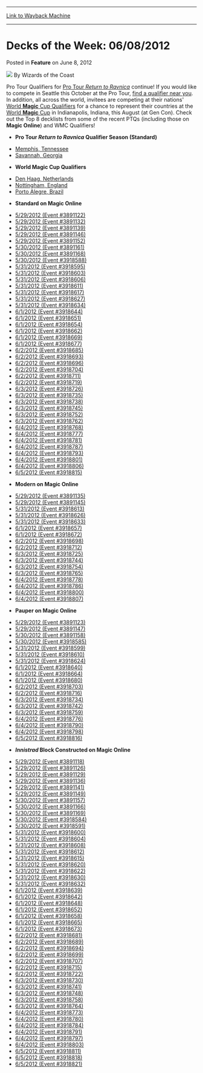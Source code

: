
---
[Link to Wayback Machine](https://web.archive.org/web/20220811220224/https://magic.wizards.com/en/articles/archive/feature/decks-week-06082012-2012-06-08)

[_metadata_:author]:- "Wizards of the Coast"
[_metadata_:description]:- "Pro Tour Qualifiers for Pro Tour Return to Ravnica continue! If you would like to compete in Seattle this October at the Pro Tour, find a qualifier near you. In addition, all across the world, invitees are competing at their nations' World Magic Cup Qualifiers for a chance to represent their countries at the World Magic Cup in Indianapolis, Indiana, this August (at Gen Con)."
[_metadata_:generator]:- "Drupal 7 (http://drupal.org)"
[_metadata_:publish_date]:- "2012-06-08"
[_metadata_:title]:- "Decks of the Week: 06/08/2012"
[_metadata_:wayback_capture_timestamp]:- "2022-08-11 22:02:24+00:00"
[_metadata_:wayback_raw_url]:- "https://web.archive.org/web/20220811220224id_/https://magic.wizards.com/en/articles/archive/feature/decks-week-06082012-2012-06-08"
[_metadata_:wayback_url]:- "https://magic.wizards.com/en/articles/archive/feature/decks-week-06082012-2012-06-08"
---


Decks of the Week: 06/08/2012
=============================



 Posted in **Feature**
 on June 8, 2012 






![](https://media.magic.wizards.com/styles/auth_small/public/images/person/wizards_author.jpg)
By Wizards of the Coast











Pro Tour Qualifiers for [Pro Tour *Return to Ravnica*](/en/articles/archive/qualifiers-pro-tour-return-ravnica-seattle-2012-03-15) continue! If you would like to compete in Seattle this October at the Pro Tour, [find a qualifier near you](http://locator.wizards.com/). In addition, all across the world, invitees are competing at their nations' [World **Magic** Cup Qualifiers](http://www.wizards.com/magic/magazine/article.aspx?x=mtg/event/worldmagiccup/qualifiers) for a chance to represent their countries at the [World **Magic** Cup](http://www.wizards.com/Magic/TCG/Events.aspx?x=mtg/event/worldmagiccup) in Indianapolis, Indiana, this August (at Gen Con). Check out the Top 8 decklists from some of the recent PTQs (including those on **Magic Online**) and WMC Qualifiers! 


* **Pro Tour *Return to Ravnica* Qualifier Season (Standard)**
+ [Memphis, Tennessee](/en/articles/archive/event-coverage/pro-tour-return-ravnica-qualifier-season-top-8-standard-decklists-17)
+ [Savannah, Georgia](/en/articles/archive/event-coverage/pro-tour-return-ravnica-qualifier-season-top-8-standard-decklists-20)
* **World Magic Cup Qualifiers**
+ [Den Haag, Netherlands](/en/articles/archive/event-coverage/2012-world-magic-cup-qualifier-top-8-standard-decklists-2012-06-07)
+ [Nottingham, England](/en/articles/archive/event-coverage/2012-world-magic-cup-qualifier-top-8-standard-decklists-2012-06-07-1)
+ [Porto Alegre, Brazil](/en/articles/archive/event-coverage/2012-world-magic-cup-qualifier-top-8-standard-decklists-2012-06-07-0)
* **Standard on Magic Online**
+ [5/29/2012 (Event #3891122)](http://archive.wizards.com/Magic/Digital/MagicOnlineTourn.aspx?x=mtg/digital/magiconline/tourn/3891122)
+ [5/29/2012 (Event #3891132)](http://archive.wizards.com/Magic/Digital/MagicOnlineTourn.aspx?x=mtg/digital/magiconline/tourn/3891132)
+ [5/29/2012 (Event #3891139)](http://archive.wizards.com/Magic/Digital/MagicOnlineTourn.aspx?x=mtg/digital/magiconline/tourn/3891139)
+ [5/29/2012 (Event #3891146)](http://archive.wizards.com/Magic/Digital/MagicOnlineTourn.aspx?x=mtg/digital/magiconline/tourn/3891146)
+ [5/29/2012 (Event #3891152)](http://archive.wizards.com/Magic/Digital/MagicOnlineTourn.aspx?x=mtg/digital/magiconline/tourn/3891152)
+ [5/30/2012 (Event #3891161)](http://archive.wizards.com/Magic/Digital/MagicOnlineTourn.aspx?x=mtg/digital/magiconline/tourn/3891161)
+ [5/30/2012 (Event #3891168)](http://archive.wizards.com/Magic/Digital/MagicOnlineTourn.aspx?x=mtg/digital/magiconline/tourn/3891168)
+ [5/30/2012 (Event #3918588)](http://archive.wizards.com/Magic/Digital/MagicOnlineTourn.aspx?x=mtg/digital/magiconline/tourn/3918588)
+ [5/31/2012 (Event #3918595)](http://archive.wizards.com/Magic/Digital/MagicOnlineTourn.aspx?x=mtg/digital/magiconline/tourn/3918595)
+ [5/31/2012 (Event #3918603)](http://archive.wizards.com/Magic/Digital/MagicOnlineTourn.aspx?x=mtg/digital/magiconline/tourn/3918603)
+ [5/31/2012 (Event #3918606)](http://archive.wizards.com/Magic/Digital/MagicOnlineTourn.aspx?x=mtg/digital/magiconline/tourn/3918606)
+ [5/31/2012 (Event #3918611)](http://archive.wizards.com/Magic/Digital/MagicOnlineTourn.aspx?x=mtg/digital/magiconline/tourn/3918611)
+ [5/31/2012 (Event #3918617)](http://archive.wizards.com/Magic/Digital/MagicOnlineTourn.aspx?x=mtg/digital/magiconline/tourn/3918617)
+ [5/31/2012 (Event #3918627)](http://archive.wizards.com/Magic/Digital/MagicOnlineTourn.aspx?x=mtg/digital/magiconline/tourn/3918627)
+ [5/31/2012 (Event #3918634)](http://archive.wizards.com/Magic/Digital/MagicOnlineTourn.aspx?x=mtg/digital/magiconline/tourn/3918634)
+ [6/1/2012 (Event #3918644)](http://archive.wizards.com/Magic/Digital/MagicOnlineTourn.aspx?x=mtg/digital/magiconline/tourn/3918644)
+ [6/1/2012 (Event #3918651)](http://archive.wizards.com/Magic/Digital/MagicOnlineTourn.aspx?x=mtg/digital/magiconline/tourn/3918651)
+ [6/1/2012 (Event #3918654)](http://archive.wizards.com/Magic/Digital/MagicOnlineTourn.aspx?x=mtg/digital/magiconline/tourn/3918654)
+ [6/1/2012 (Event #3918662)](http://archive.wizards.com/Magic/Digital/MagicOnlineTourn.aspx?x=mtg/digital/magiconline/tourn/3918662)
+ [6/1/2012 (Event #3918669)](http://archive.wizards.com/Magic/Digital/MagicOnlineTourn.aspx?x=mtg/digital/magiconline/tourn/3918669)
+ [6/1/2012 (Event #3918677)](http://archive.wizards.com/Magic/Digital/MagicOnlineTourn.aspx?x=mtg/digital/magiconline/tourn/3918677)
+ [6/2/2012 (Event #3918685)](http://archive.wizards.com/Magic/Digital/MagicOnlineTourn.aspx?x=mtg/digital/magiconline/tourn/3918685)
+ [6/2/2012 (Event #3918693)](http://archive.wizards.com/Magic/Digital/MagicOnlineTourn.aspx?x=mtg/digital/magiconline/tourn/3918693)
+ [6/2/2012 (Event #3918696)](http://archive.wizards.com/Magic/Digital/MagicOnlineTourn.aspx?x=mtg/digital/magiconline/tourn/3918696)
+ [6/2/2012 (Event #3918704)](http://archive.wizards.com/Magic/Digital/MagicOnlineTourn.aspx?x=mtg/digital/magiconline/tourn/3918704)
+ [6/2/2012 (Event #3918711)](http://archive.wizards.com/Magic/Digital/MagicOnlineTourn.aspx?x=mtg/digital/magiconline/tourn/3918711)
+ [6/2/2012 (Event #3918719)](http://archive.wizards.com/Magic/Digital/MagicOnlineTourn.aspx?x=mtg/digital/magiconline/tourn/3918719)
+ [6/3/2012 (Event #3918726)](http://archive.wizards.com/Magic/Digital/MagicOnlineTourn.aspx?x=mtg/digital/magiconline/tourn/3918726)
+ [6/3/2012 (Event #3918735)](http://archive.wizards.com/Magic/Digital/MagicOnlineTourn.aspx?x=mtg/digital/magiconline/tourn/3918735)
+ [6/3/2012 (Event #3918738)](http://archive.wizards.com/Magic/Digital/MagicOnlineTourn.aspx?x=mtg/digital/magiconline/tourn/3918738)
+ [6/3/2012 (Event #3918745)](http://archive.wizards.com/Magic/Digital/MagicOnlineTourn.aspx?x=mtg/digital/magiconline/tourn/3918745)
+ [6/3/2012 (Event #3918752)](http://archive.wizards.com/Magic/Digital/MagicOnlineTourn.aspx?x=mtg/digital/magiconline/tourn/3918752)
+ [6/3/2012 (Event #3918762)](http://archive.wizards.com/Magic/Digital/MagicOnlineTourn.aspx?x=mtg/digital/magiconline/tourn/3918762)
+ [6/4/2012 (Event #3918768)](http://archive.wizards.com/Magic/Digital/MagicOnlineTourn.aspx?x=mtg/digital/magiconline/tourn/3918768)
+ [6/4/2012 (Event #3918777)](http://archive.wizards.com/Magic/Digital/MagicOnlineTourn.aspx?x=mtg/digital/magiconline/tourn/3918777)
+ [6/4/2012 (Event #3918781)](http://archive.wizards.com/Magic/Digital/MagicOnlineTourn.aspx?x=mtg/digital/magiconline/tourn/3918781)
+ [6/4/2012 (Event #3918787)](http://archive.wizards.com/Magic/Digital/MagicOnlineTourn.aspx?x=mtg/digital/magiconline/tourn/3918787)
+ [6/4/2012 (Event #3918793)](http://archive.wizards.com/Magic/Digital/MagicOnlineTourn.aspx?x=mtg/digital/magiconline/tourn/3918793)
+ [6/4/2012 (Event #3918801)](http://archive.wizards.com/Magic/Digital/MagicOnlineTourn.aspx?x=mtg/digital/magiconline/tourn/3918801)
+ [6/4/2012 (Event #3918806)](http://archive.wizards.com/Magic/Digital/MagicOnlineTourn.aspx?x=mtg/digital/magiconline/tourn/3918806)
+ [6/5/2012 (Event #3918815)](http://archive.wizards.com/Magic/Digital/MagicOnlineTourn.aspx?x=mtg/digital/magiconline/tourn/3918815)
* **Modern on Magic Online**
+ [5/29/2012 (Event #3891135)](http://archive.wizards.com/Magic/Digital/MagicOnlineTourn.aspx?x=mtg/digital/magiconline/tourn/3891135)
+ [5/29/2012 (Event #3891145)](http://archive.wizards.com/Magic/Digital/MagicOnlineTourn.aspx?x=mtg/digital/magiconline/tourn/3891145)
+ [5/31/2012 (Event #3918613)](http://archive.wizards.com/Magic/Digital/MagicOnlineTourn.aspx?x=mtg/digital/magiconline/tourn/3918613)
+ [5/31/2012 (Event #3918626)](http://archive.wizards.com/Magic/Digital/MagicOnlineTourn.aspx?x=mtg/digital/magiconline/tourn/3918626)
+ [5/31/2012 (Event #3918633)](http://archive.wizards.com/Magic/Digital/MagicOnlineTourn.aspx?x=mtg/digital/magiconline/tourn/3918633)
+ [6/1/2012 (Event #3918657)](http://archive.wizards.com/Magic/Digital/MagicOnlineTourn.aspx?x=mtg/digital/magiconline/tourn/3918657)
+ [6/1/2012 (Event #3918672)](http://archive.wizards.com/Magic/Digital/MagicOnlineTourn.aspx?x=mtg/digital/magiconline/tourn/3918672)
+ [6/2/2012 (Event #3918698)](http://archive.wizards.com/Magic/Digital/MagicOnlineTourn.aspx?x=mtg/digital/magiconline/tourn/3918698)
+ [6/2/2012 (Event #3918712)](http://archive.wizards.com/Magic/Digital/MagicOnlineTourn.aspx?x=mtg/digital/magiconline/tourn/3918712)
+ [6/3/2012 (Event #3918725)](http://archive.wizards.com/Magic/Digital/MagicOnlineTourn.aspx?x=mtg/digital/magiconline/tourn/3918725)
+ [6/3/2012 (Event #3918744)](http://archive.wizards.com/Magic/Digital/MagicOnlineTourn.aspx?x=mtg/digital/magiconline/tourn/3918744)
+ [6/3/2012 (Event #3918754)](http://archive.wizards.com/Magic/Digital/MagicOnlineTourn.aspx?x=mtg/digital/magiconline/tourn/3918754)
+ [6/3/2012 (Event #3918765)](http://archive.wizards.com/Magic/Digital/MagicOnlineTourn.aspx?x=mtg/digital/magiconline/tourn/3918765)
+ [6/4/2012 (Event #3918778)](http://archive.wizards.com/Magic/Digital/MagicOnlineTourn.aspx?x=mtg/digital/magiconline/tourn/3918778)
+ [6/4/2012 (Event #3918786)](http://archive.wizards.com/Magic/Digital/MagicOnlineTourn.aspx?x=mtg/digital/magiconline/tourn/3918786)
+ [6/4/2012 (Event #3918800)](http://archive.wizards.com/Magic/Digital/MagicOnlineTourn.aspx?x=mtg/digital/magiconline/tourn/3918800)
+ [6/4/2012 (Event #3918807)](http://archive.wizards.com/Magic/Digital/MagicOnlineTourn.aspx?x=mtg/digital/magiconline/tourn/3918807)
* **Pauper on Magic Online**
+ [5/29/2012 (Event #3891123)](http://archive.wizards.com/Magic/Digital/MagicOnlineTourn.aspx?x=mtg/digital/magiconline/tourn/3891123)
+ [5/29/2012 (Event #3891147)](http://archive.wizards.com/Magic/Digital/MagicOnlineTourn.aspx?x=mtg/digital/magiconline/tourn/3891147)
+ [5/30/2012 (Event #3891158)](http://archive.wizards.com/Magic/Digital/MagicOnlineTourn.aspx?x=mtg/digital/magiconline/tourn/3891158)
+ [5/30/2012 (Event #3918585)](http://archive.wizards.com/Magic/Digital/MagicOnlineTourn.aspx?x=mtg/digital/magiconline/tourn/3918585)
+ [5/31/2012 (Event #3918599)](http://archive.wizards.com/Magic/Digital/MagicOnlineTourn.aspx?x=mtg/digital/magiconline/tourn/3918599)
+ [5/31/2012 (Event #3918610)](http://archive.wizards.com/Magic/Digital/MagicOnlineTourn.aspx?x=mtg/digital/magiconline/tourn/3918610)
+ [5/31/2012 (Event #3918624)](http://archive.wizards.com/Magic/Digital/MagicOnlineTourn.aspx?x=mtg/digital/magiconline/tourn/3918624)
+ [6/1/2012 (Event #3918640)](http://archive.wizards.com/Magic/Digital/MagicOnlineTourn.aspx?x=mtg/digital/magiconline/tourn/3918640)
+ [6/1/2012 (Event #3918664)](http://archive.wizards.com/Magic/Digital/MagicOnlineTourn.aspx?x=mtg/digital/magiconline/tourn/3918664)
+ [6/1/2012 (Event #3918680)](http://archive.wizards.com/Magic/Digital/MagicOnlineTourn.aspx?x=mtg/digital/magiconline/tourn/3918680)
+ [6/2/2012 (Event #3918703)](http://archive.wizards.com/Magic/Digital/MagicOnlineTourn.aspx?x=mtg/digital/magiconline/tourn/3918703)
+ [6/2/2012 (Event #3918716)](http://archive.wizards.com/Magic/Digital/MagicOnlineTourn.aspx?x=mtg/digital/magiconline/tourn/3918716)
+ [6/3/2012 (Event #3918734)](http://archive.wizards.com/Magic/Digital/MagicOnlineTourn.aspx?x=mtg/digital/magiconline/tourn/3918734)
+ [6/3/2012 (Event #3918742)](http://archive.wizards.com/Magic/Digital/MagicOnlineTourn.aspx?x=mtg/digital/magiconline/tourn/3918742)
+ [6/3/2012 (Event #3918759)](http://archive.wizards.com/Magic/Digital/MagicOnlineTourn.aspx?x=mtg/digital/magiconline/tourn/3918759)
+ [6/4/2012 (Event #3918776)](http://archive.wizards.com/Magic/Digital/MagicOnlineTourn.aspx?x=mtg/digital/magiconline/tourn/3918776)
+ [6/4/2012 (Event #3918790)](http://archive.wizards.com/Magic/Digital/MagicOnlineTourn.aspx?x=mtg/digital/magiconline/tourn/3918790)
+ [6/4/2012 (Event #3918798)](http://archive.wizards.com/Magic/Digital/MagicOnlineTourn.aspx?x=mtg/digital/magiconline/tourn/3918798)
+ [6/5/2012 (Event #3918816)](http://archive.wizards.com/Magic/Digital/MagicOnlineTourn.aspx?x=mtg/digital/magiconline/tourn/3918816)
* ***Innistrad* Block Constructed on Magic Online**
+ [5/29/2012 (Event #3891118)](http://archive.wizards.com/Magic/Digital/MagicOnlineTourn.aspx?x=mtg/digital/magiconline/tourn/3891118)
+ [5/29/2012 (Event #3891126)](http://archive.wizards.com/Magic/Digital/MagicOnlineTourn.aspx?x=mtg/digital/magiconline/tourn/3891126)
+ [5/29/2012 (Event #3891129)](http://archive.wizards.com/Magic/Digital/MagicOnlineTourn.aspx?x=mtg/digital/magiconline/tourn/3891129)
+ [5/29/2012 (Event #3891136)](http://archive.wizards.com/Magic/Digital/MagicOnlineTourn.aspx?x=mtg/digital/magiconline/tourn/3891136)
+ [5/29/2012 (Event #3891141)](http://archive.wizards.com/Magic/Digital/MagicOnlineTourn.aspx?x=mtg/digital/magiconline/tourn/3891141)
+ [5/29/2012 (Event #3891149)](http://archive.wizards.com/Magic/Digital/MagicOnlineTourn.aspx?x=mtg/digital/magiconline/tourn/3891149)
+ [5/30/2012 (Event #3891157)](http://archive.wizards.com/Magic/Digital/MagicOnlineTourn.aspx?x=mtg/digital/magiconline/tourn/3891157)
+ [5/30/2012 (Event #3891166)](http://archive.wizards.com/Magic/Digital/MagicOnlineTourn.aspx?x=mtg/digital/magiconline/tourn/3891166)
+ [5/30/2012 (Event #3891169)](http://archive.wizards.com/Magic/Digital/MagicOnlineTourn.aspx?x=mtg/digital/magiconline/tourn/3891169)
+ [5/30/2012 (Event #3918584)](http://archive.wizards.com/Magic/Digital/MagicOnlineTourn.aspx?x=mtg/digital/magiconline/tourn/3918584)
+ [5/30/2012 (Event #3918591)](http://archive.wizards.com/Magic/Digital/MagicOnlineTourn.aspx?x=mtg/digital/magiconline/tourn/3918591)
+ [5/31/2012 (Event #3918600)](http://archive.wizards.com/Magic/Digital/MagicOnlineTourn.aspx?x=mtg/digital/magiconline/tourn/3918600)
+ [5/31/2012 (Event #3918604)](http://archive.wizards.com/Magic/Digital/MagicOnlineTourn.aspx?x=mtg/digital/magiconline/tourn/3918604)
+ [5/31/2012 (Event #3918608)](http://archive.wizards.com/Magic/Digital/MagicOnlineTourn.aspx?x=mtg/digital/magiconline/tourn/3918608)
+ [5/31/2012 (Event #3918612)](http://archive.wizards.com/Magic/Digital/MagicOnlineTourn.aspx?x=mtg/digital/magiconline/tourn/3918612)
+ [5/31/2012 (Event #3918615)](http://archive.wizards.com/Magic/Digital/MagicOnlineTourn.aspx?x=mtg/digital/magiconline/tourn/3918615)
+ [5/31/2012 (Event #3918620)](http://archive.wizards.com/Magic/Digital/MagicOnlineTourn.aspx?x=mtg/digital/magiconline/tourn/3918620)
+ [5/31/2012 (Event #3918622)](http://archive.wizards.com/Magic/Digital/MagicOnlineTourn.aspx?x=mtg/digital/magiconline/tourn/3918622)
+ [5/31/2012 (Event #3918630)](http://archive.wizards.com/Magic/Digital/MagicOnlineTourn.aspx?x=mtg/digital/magiconline/tourn/3918630)
+ [5/31/2012 (Event #3918632)](http://archive.wizards.com/Magic/Digital/MagicOnlineTourn.aspx?x=mtg/digital/magiconline/tourn/3918632)
+ [6/1/2012 (Event #3918639)](http://archive.wizards.com/Magic/Digital/MagicOnlineTourn.aspx?x=mtg/digital/magiconline/tourn/3918639)
+ [6/1/2012 (Event #3918642)](http://archive.wizards.com/Magic/Digital/MagicOnlineTourn.aspx?x=mtg/digital/magiconline/tourn/3918642)
+ [6/1/2012 (Event #3918648)](http://archive.wizards.com/Magic/Digital/MagicOnlineTourn.aspx?x=mtg/digital/magiconline/tourn/3918648)
+ [6/1/2012 (Event #3918652)](http://archive.wizards.com/Magic/Digital/MagicOnlineTourn.aspx?x=mtg/digital/magiconline/tourn/3918652)
+ [6/1/2012 (Event #3918658)](http://archive.wizards.com/Magic/Digital/MagicOnlineTourn.aspx?x=mtg/digital/magiconline/tourn/3918658)
+ [6/1/2012 (Event #3918665)](http://archive.wizards.com/Magic/Digital/MagicOnlineTourn.aspx?x=mtg/digital/magiconline/tourn/3918665)
+ [6/1/2012 (Event #3918673)](http://archive.wizards.com/Magic/Digital/MagicOnlineTourn.aspx?x=mtg/digital/magiconline/tourn/3918673)
+ [6/2/2012 (Event #3918681)](http://archive.wizards.com/Magic/Digital/MagicOnlineTourn.aspx?x=mtg/digital/magiconline/tourn/3918681)
+ [6/2/2012 (Event #3918689)](http://archive.wizards.com/Magic/Digital/MagicOnlineTourn.aspx?x=mtg/digital/magiconline/tourn/3918689)
+ [6/2/2012 (Event #3918694)](http://archive.wizards.com/Magic/Digital/MagicOnlineTourn.aspx?x=mtg/digital/magiconline/tourn/3918694)
+ [6/2/2012 (Event #3918699)](http://archive.wizards.com/Magic/Digital/MagicOnlineTourn.aspx?x=mtg/digital/magiconline/tourn/3918699)
+ [6/2/2012 (Event #3918707)](http://archive.wizards.com/Magic/Digital/MagicOnlineTourn.aspx?x=mtg/digital/magiconline/tourn/3918707)
+ [6/2/2012 (Event #3918715)](http://archive.wizards.com/Magic/Digital/MagicOnlineTourn.aspx?x=mtg/digital/magiconline/tourn/3918715)
+ [6/2/2012 (Event #3918722)](http://archive.wizards.com/Magic/Digital/MagicOnlineTourn.aspx?x=mtg/digital/magiconline/tourn/3918722)
+ [6/3/2012 (Event #3918730)](http://archive.wizards.com/Magic/Digital/MagicOnlineTourn.aspx?x=mtg/digital/magiconline/tourn/3918730)
+ [6/3/2012 (Event #3918741)](http://archive.wizards.com/Magic/Digital/MagicOnlineTourn.aspx?x=mtg/digital/magiconline/tourn/3918741)
+ [6/3/2012 (Event #3918748)](http://archive.wizards.com/Magic/Digital/MagicOnlineTourn.aspx?x=mtg/digital/magiconline/tourn/3918748)
+ [6/3/2012 (Event #3918758)](http://archive.wizards.com/Magic/Digital/MagicOnlineTourn.aspx?x=mtg/digital/magiconline/tourn/3918758)
+ [6/3/2012 (Event #3918764)](http://archive.wizards.com/Magic/Digital/MagicOnlineTourn.aspx?x=mtg/digital/magiconline/tourn/3918764)
+ [6/4/2012 (Event #3918773)](http://archive.wizards.com/Magic/Digital/MagicOnlineTourn.aspx?x=mtg/digital/magiconline/tourn/3918773)
+ [6/4/2012 (Event #3918780)](http://archive.wizards.com/Magic/Digital/MagicOnlineTourn.aspx?x=mtg/digital/magiconline/tourn/3918780)
+ [6/4/2012 (Event #3918784)](http://archive.wizards.com/Magic/Digital/MagicOnlineTourn.aspx?x=mtg/digital/magiconline/tourn/3918784)
+ [6/4/2012 (Event #3918791)](http://archive.wizards.com/Magic/Digital/MagicOnlineTourn.aspx?x=mtg/digital/magiconline/tourn/3918791)
+ [6/4/2012 (Event #3918797)](http://archive.wizards.com/Magic/Digital/MagicOnlineTourn.aspx?x=mtg/digital/magiconline/tourn/3918797)
+ [6/4/2012 (Event #3918803)](http://archive.wizards.com/Magic/Digital/MagicOnlineTourn.aspx?x=mtg/digital/magiconline/tourn/3918803)
+ [6/5/2012 (Event #3918811)](http://archive.wizards.com/Magic/Digital/MagicOnlineTourn.aspx?x=mtg/digital/magiconline/tourn/3918811)
+ [6/5/2012 (Event #3918818)](http://archive.wizards.com/Magic/Digital/MagicOnlineTourn.aspx?x=mtg/digital/magiconline/tourn/3918818)
+ [6/5/2012 (Event #3918821)](http://archive.wizards.com/Magic/Digital/MagicOnlineTourn.aspx?x=mtg/digital/magiconline/tourn/3918821)






